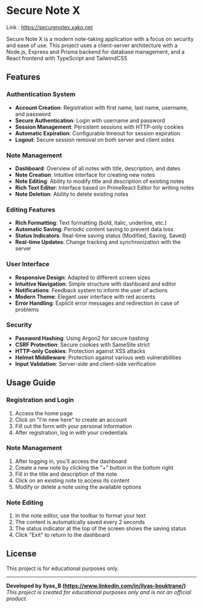 # Secure Note X

Link : https://securenotex.xako.net

Secure Note X is a modern note-taking application with a focus on security and ease of use. This project uses a client-server architecture with a Node.js, Express and Prisma backend for database management, and a React frontend with TypeScript and TailwindCSS

## Features

### Authentication System
- **Account Creation**: Registration with first name, last name, username, and password
- **Secure Authentication**: Login with username and password
- **Session Management**: Persistent sessions with HTTP-only cookies
- **Automatic Expiration**: Configurable timeout for session expiration
- **Logout**: Secure session removal on both server and client sides

### Note Management
- **Dashboard**: Overview of all notes with title, description, and dates
- **Note Creation**: Intuitive interface for creating new notes
- **Note Editing**: Ability to modify title and description of existing notes
- **Rich Text Editor**: Interface based on PrimeReact Editor for writing notes
- **Note Deletion**: Ability to delete existing notes

### Editing Features
- **Rich Formatting**: Text formatting (bold, italic, underline, etc.)
- **Automatic Saving**: Periodic content saving to prevent data loss
- **Status Indicators**: Real-time saving status (Modified, Saving, Saved)
- **Real-time Updates**: Change tracking and synchronization with the server

### User Interface
- **Responsive Design**: Adapted to different screen sizes
- **Intuitive Navigation**: Simple structure with dashboard and editor
- **Notifications**: Feedback system to inform the user of actions
- **Modern Theme**: Elegant user interface with red accents
- **Error Handling**: Explicit error messages and redirection in case of problems

### Security
- **Password Hashing**: Using Argon2 for secure hashing
- **CSRF Protection**: Secure cookies with SameSite strict
- **HTTP-only Cookies**: Protection against XSS attacks
- **Helmet Middleware**: Protection against various web vulnerabilities
- **Input Validation**: Server-side and client-side verification

## Usage Guide

### Registration and Login
1. Access the home page
2. Click on "I'm new here" to create an account
3. Fill out the form with your personal information
4. After registration, log in with your credentials

### Note Management
1. After logging in, you'll access the dashboard
2. Create a new note by clicking the "+" button in the bottom right
3. Fill in the title and description of the note
4. Click on an existing note to access its content
5. Modify or delete a note using the available options

### Note Editing
1. In the note editor, use the toolbar to format your text
2. The content is automatically saved every 2 seconds
3. The status indicator at the top of the screen shows the saving status
4. Click "Exit" to return to the dashboard

## License
This project is for educational purposes only.

---

**Developed by Ilyas_B (https://www.linkedin.com/in/ilyas-bouktrane/)**
*This project is created for educational purposes only and is not an official product.*
